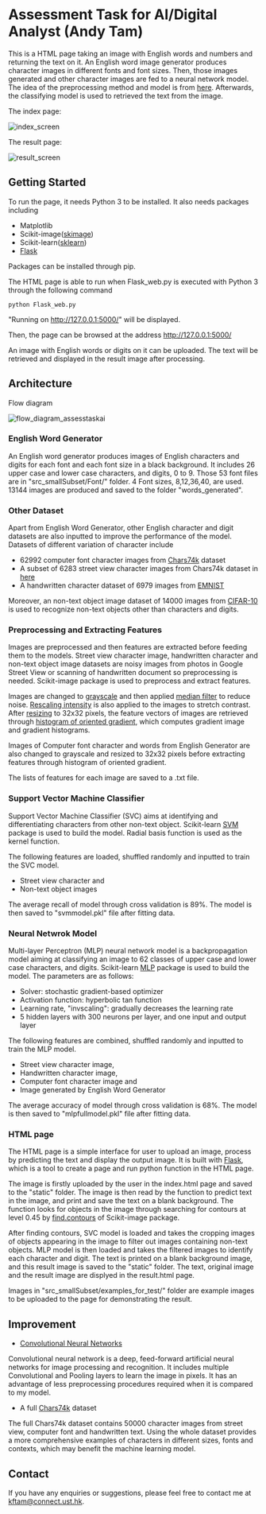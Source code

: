 # Assessment Task for AI/Digital Analyst (Andy Tam)

This is a HTML page taking an image with English words and numbers and returning the text on it. An English word image generator produces character images in different fonts and font sizes. Then, those images generated and other character images are fed to a neural network model. The idea of the preprocessing method and model is from [here](http://francescopochetti.com/text-recognition-natural-scenes/#first). Afterwards, the classifying model is used to retrieved the text from the image.

The index page:

![index_screen](https://github.com/kftam1994/assessTaskAI/blob/master/screenshot/index_screen.JPG)

The result page:

![result_screen](https://github.com/kftam1994/assessTaskAI/blob/master/screenshot/result_screen.JPG)

## Getting Started

To run the page, it needs Python 3 to be installed. It also needs packages including
 * Matplotlib
 * Scikit-image([skimage](http://scikit-image.org/))
 * Scikit-learn([sklearn](http://scikit-learn.org/stable/))
 * [Flask](http://flask.pocoo.org/)

Packages can be installed through pip.

The HTML page is able to run when Flask_web.py is executed with Python 3 through the following command 
```
python Flask_web.py
```

"Running on http://127.0.0.1:5000/" will be displayed.

Then, the page can be browsed at the address http://127.0.0.1:5000/

An image with English words or digits on it can be uploaded. The text will be retrieved and displayed in the result image after processing.

## Architecture

Flow diagram

![flow_diagram_assesstaskai](https://github.com/kftam1994/assessTaskAI/blob/master/Flow_diagram.png)

### English Word Generator

An English word generator produces images of English characters and digits for each font and each font size in a black background. It includes 26 upper case and lower case characters, and digits, 0 to 9. Those 53 font files are in "src_smallSubset/Font/" folder. 4 Font sizes, 8,12,36,40, are used. 13144 images are produced and saved to the folder "words_generated".

### Other Dataset

Apart from English Word Generator, other English character and digit datasets are also inputted to improve the performance of the model. Datasets of different variation of character include

 * 62992 computer font character images from [Chars74k](http://www.ee.surrey.ac.uk/CVSSP/demos/chars74k/) dataset
 * A subset of 6283 street view character images from Chars74k dataset in [here](https://www.kaggle.com/c/street-view-getting-started-with-julia/data)
 * A handwritten character dataset of 6979 images from [EMNIST](https://www.nist.gov/itl/iad/image-group/emnist-dataset)
 
Moreover, an non-text object image dataset of 14000 images from [CIFAR-10](https://www.kaggle.com/c/cifar-10/data) is used to recognize non-text objects other than characters and digits.

### Preprocessing and Extracting Features

Images are preprocessed and then features are extracted before feeding them to the models. Street view character image, handwritten character and non-text object image datasets are noisy images from photos in Google Street View or scanning of handwritten document so preprocessing is needed. Scikit-image package is used to preprocess and extract features. 

Images are changed to [grayscale](http://scikit-image.org/docs/dev/api/skimage.color.html#skimage.color.rgb2gray) and then applied [median filter](http://scikit-image.org/docs/dev/api/skimage.filters.html#skimage.filters.median) to reduce noise. [Rescaling intensity](http://scikit-image.org/docs/dev/api/skimage.exposure.html#skimage.exposure.rescale_intensity) is also applied to the images to stretch contrast. After [resizing](http://scikit-image.org/docs/dev/api/skimage.transform.html#skimage.transform.resize) to 32x32 pixels, the feature vectors of images are retrieved through [histogram of oriented gradient](http://scikit-image.org/docs/dev/auto_examples/features_detection/plot_hog.html), which computes gradient image and gradient histograms.

Images of Computer font character and words from English Generator are also changed to grayscale and resized to 32x32 pixels before extracting features through histogram of oriented gradient.

The lists of features for each image are saved to a .txt file.

### Support Vector Machine Classifier

Support Vector Machine Classifier (SVC) aims at identifying and differentiating characters from other non-text object. Scikit-learn [SVM](http://scikit-learn.org/stable/modules/generated/sklearn.svm.SVC.html) package is used to build the model. Radial basis function is used as the kernel function. 

The following features are loaded, shuffled randomly and inputted to train the SVC model.

 * Street view character and 
 * Non-text object images  

The average recall of model through cross validation is 89%. The model is then saved to "svmmodel.pkl" file after fitting data.

### Neural Netwrok Model

Multi-layer Perceptron (MLP) neural network model is a backpropagation model aiming at classifying an image to 62 classes of upper case and lower case characters, and digits. Scikit-learn [MLP](http://scikit-learn.org/stable/modules/generated/sklearn.neural_network.MLPClassifier.html) package is used to build the model. The parameters are as follows:

 * Solver: stochastic gradient-based optimizer
 * Activation function: hyperbolic tan function
 * Learning rate, "invscaling": gradually decreases the learning rate
 * 5 hidden layers with 300 neurons per layer, and one input and output layer

The following features are combined, shuffled randomly and inputted to train the MLP model. 

 * Street view character image, 
 * Handwritten character image, 
 * Computer font character image and 
 * Image generated by English Word Generator 
 
The average accuracy of model through cross validation is 68%. The model is then saved to "mlpfullmodel.pkl" file after fitting data.

### HTML page

The HTML page is a simple interface for user to upload an image, process by predicting the text and display the output image. It is built with [Flask](http://flask.pocoo.org/), which is a tool to create a page and run python function in the HTML page. 

The image is firstly uploaded by the user in the index.html page and saved to the "static" folder. The image is then read by the function to predict text in the image, and print and save the text on a blank background. The function looks for objects in the image through searching for contours at level 0.45 by [find.contours](http://scikit-image.org/docs/dev/api/skimage.measure.html#skimage.measure.find_contours) of Scikit-image package. 

After finding contours, SVC model is loaded and takes the cropping images of objects appearing in the image to filter out images containing non-text objects. MLP model is then loaded and takes the filtered images to identify each character and digit. The text is printed on a blank background image, and this result image is saved to the "static" folder. The text, original image and the result image are displyed in the result.html page.

Images in "src_smallSubset/examples_for_test/" folder are example images to be uploaded to the page for demonstrating the result.

## Improvement

 * [Convolutional Neural Networks](https://en.wikipedia.org/wiki/Convolutional_neural_network)
 
Convolutional neural network is a deep, feed-forward artificial neural networks for image processing and recognition. It includes multiple Convolutional and Pooling layers to learn the image in pixels. It has an advantage of less preprocessing procedures required when it is compared to my model.
 
 * A full [Chars74k](http://www.ee.surrey.ac.uk/CVSSP/demos/chars74k/) dataset
 
The full Chars74k dataset contains 50000 character images from street view, computer font and handwritten text. Using the whole dataset provides a more comprehensive examples of characters in different sizes, fonts and contexts, which may benefit the machine learning model.

## Contact 
If you have any enquiries or suggestions, please feel free to contact me at <kftam@connect.ust.hk>.
